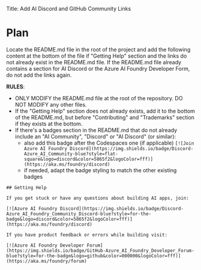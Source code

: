 Title: Add AI Discord and GitHub Community Links

# Plan

Locate the README.md file in the root of the project and add the following content at the bottom of the file if "Getting Help" section and the links do not already exist in the README.md file. If the README.md file already contains a section for AI Discord or the Azure AI Foundry Developer Form, do not add the links again.

**RULES**:
- ONLY MODIFY the README.md file at the root of the repository. DO NOT MODIFY any other files.
- If the "Getting Help" section does not already exists, add it to the bottom of the README.md, but before "Contributing" and "Trademarks" section if they exists at the bottom.
- If there's a badges section in the README.md that do not already include an "AI Community", "Discord" or "AI Discord" (or similar):
  * also add this badge after the Codespaces one (if applicable) `[![Join Azure AI Foundry Discord](https://img.shields.io/badge/Discord-Azure_AI_Community-blue?style=flat-square&logo=discord&color=5865f2&logoColor=fff)](https://aka.ms/foundry/discord)`
  * if needed, adapt the badge styling to match the other existing badges

```
## Getting Help

If you get stuck or have any questions about building AI apps, join:

[![Azure AI Foundry Discord](https://img.shields.io/badge/Discord-Azure_AI_Foundry_Community_Discord-blue?style=for-the-badge&logo=discord&color=5865f2&logoColor=fff)](https://aka.ms/foundry/discord)

If you have product feedback or errors while building visit:

[![Azure AI Foundry Developer Forum](https://img.shields.io/badge/GitHub-Azure_AI_Foundry_Developer_Forum-blue?style=for-the-badge&logo=github&color=000000&logoColor=fff)](https://aka.ms/foundry/forum)
```
